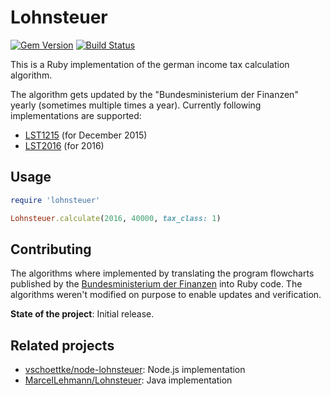 # Lohnsteuer

[![Gem Version](https://badge.fury.io/rb/lohnsteuer.svg)](https://badge.fury.io/rb/lohnsteuer)
[![Build Status](https://travis-ci.org/JanAhrens/lohnsteuer-ruby.svg)](https://travis-ci.org/JanAhrens/lohnsteuer-ruby)

This is a Ruby implementation of the german income tax calculation
algorithm.

The algorithm gets updated by the "Bundesministerium der Finanzen" yearly (sometimes multiple times a year).
Currently following implementations are supported:

* [LST1215](lib/lohnsteuer/lst1215.rb) (for December 2015)
* [LST2016](lib/lohnsteuer/lst2016.rb) (for 2016)

## Usage

```ruby
require 'lohnsteuer'

Lohnsteuer.calculate(2016, 40000, tax_class: 1)
```

## Contributing

The algorithms where implemented by translating the program flowcharts
published by the [Bundesministerium der Finanzen](https://www.bmf-steuerrechner.de/)
into Ruby code.
The algorithms weren't modified on purpose to enable updates and verification.

**State of the project**: Initial release.

## Related projects

* [vschoettke/node-lohnsteuer](https://github.com/vschoettke/lohnsteuer): Node.js implementation
* [MarcelLehmann/Lohnsteuer](https://github.com/MarcelLehmann/Lohnsteuer): Java implementation
